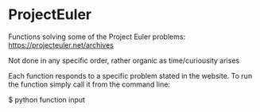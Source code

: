 # ProjectEuler
Functions solving some of the Project Euler problems: https://projecteuler.net/archives

Not done in any specific order, rather organic as time/curiousity arises

Each function responds to a specific problem stated in the website. To run the function simply call it from the command line:

$ python function input
